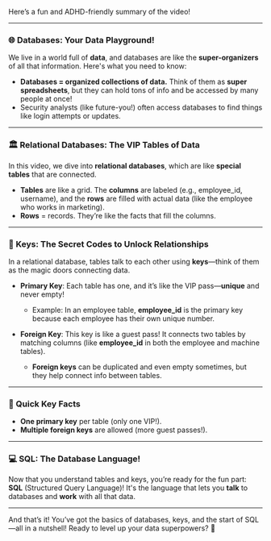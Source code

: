 Here’s a fun and ADHD-friendly summary of the video!

---

### **🌐 Databases: Your Data Playground!**  

We live in a world full of **data**, and databases are like the **super-organizers** of all that information. Here's what you need to know:

- **Databases = organized collections of data.** Think of them as **super spreadsheets**, but they can hold tons of info and be accessed by many people at once!
- Security analysts (like future-you!) often access databases to find things like login attempts or updates.

---

### **🏛️ Relational Databases: The VIP Tables of Data**  

In this video, we dive into **relational databases**, which are like **special tables** that are connected.

- **Tables** are like a grid. The **columns** are labeled (e.g., employee_id, username), and the **rows** are filled with actual data (like the employee who works in marketing).
- **Rows** = records. They’re like the facts that fill the columns.

---

### **🔑 Keys: The Secret Codes to Unlock Relationships**  

In a relational database, tables talk to each other using **keys**—think of them as the magic doors connecting data.

- **Primary Key**: Each table has one, and it’s like the VIP pass—**unique** and never empty!
  - Example: In an employee table, **employee_id** is the primary key because each employee has their own unique number.
  
- **Foreign Key**: This key is like a guest pass! It connects two tables by matching columns (like **employee_id** in both the employee and machine tables).
  - **Foreign keys** can be duplicated and even empty sometimes, but they help connect info between tables.

---

### **🧠 Quick Key Facts**  
- **One primary key** per table (only one VIP!).  
- **Multiple foreign keys** are allowed (more guest passes!).  

---

### **💻 SQL: The Database Language!**  

Now that you understand tables and keys, you’re ready for the fun part: **SQL** (Structured Query Language)! It's the language that lets you **talk** to databases and **work** with all that data.

---

And that’s it! You’ve got the basics of databases, keys, and the start of SQL—all in a nutshell! Ready to level up your data superpowers? 🚀
